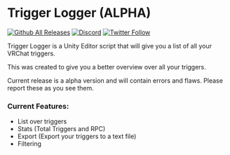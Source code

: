 # Trigger Logger (ALPHA)
[![Github All Releases](https://img.shields.io/github/downloads/PhaxeNor/Trigger-Logger/total.svg?style=for-the-badge)](https://github.com/PhaxeNor/Trigger-Logger) [![Discord](https://img.shields.io/discord/469888814819835904.svg?style=for-the-badge&label=Discord)](https://discord.gg/3RBe8kB) [![Twitter Follow](https://img.shields.io/twitter/follow/phaxenor.svg?style=for-the-badge&label=Twitter)](https://twitter.com/PhaxeNor)

Trigger Logger is a Unity Editor script that will give you a list of all your VRChat triggers.

This was created to give you a better overview over all your triggers.

Current release is a alpha version and will contain errors and flaws. Please report these as you see them.

### Current Features:
- List over triggers
- Stats (Total Triggers and RPC)
- Export (Export your triggers to a text file)
- Filtering
